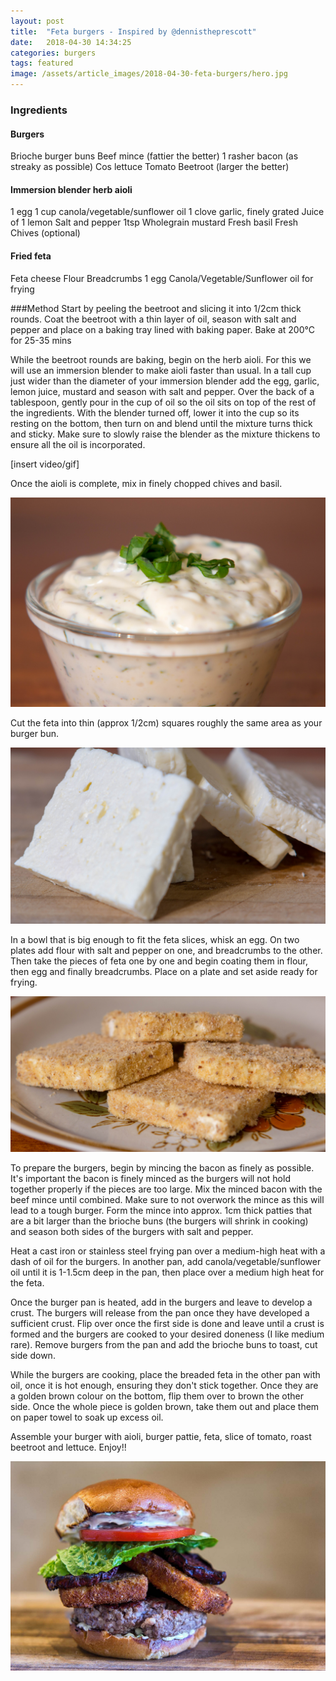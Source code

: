 ```yaml
---
layout: post
title:  "Feta burgers - Inspired by @dennistheprescott"
date:   2018-04-30 14:34:25
categories: burgers
tags: featured
image: /assets/article_images/2018-04-30-feta-burgers/hero.jpg
---
```

### Ingredients
#### Burgers
Brioche burger buns
Beef mince (fattier the better)
1 rasher bacon (as streaky as possible)
Cos lettuce
Tomato
Beetroot (larger the better)
#### Immersion blender herb aioli
1 egg
1 cup canola/vegetable/sunflower oil
1 clove garlic, finely grated
Juice of 1 lemon
Salt and pepper
1tsp Wholegrain mustard
Fresh basil
Fresh Chives (optional)
#### Fried feta
Feta cheese
Flour
Breadcrumbs
1 egg
Canola/Vegetable/Sunflower oil for frying


###Method
Start by peeling the beetroot and slicing it into 1/2cm thick rounds.  Coat the beetroot with a thin layer of oil, season with salt and pepper and place on a baking tray lined with baking paper.  Bake at 200°C for 25-35 mins

While the beetroot rounds are baking, begin on the herb aioli.  For this we will use an immersion blender to make aioli faster than usual.  In a tall cup just wider than the diameter of your immersion blender add the egg, garlic, lemon juice, mustard and season with salt and pepper.  Over the back of a tablespoon, gently pour in the cup of oil so the oil sits on top of the rest of the ingredients.  With the blender turned off, lower it into the cup so its resting on the bottom, then turn on and blend until the mixture turns thick and sticky.  Make sure to slowly raise the blender as the mixture thickens to ensure all the oil is incorporated.

[insert video/gif]

Once the aioli is complete, mix in finely chopped chives and basil.

![finished aioli](/assets/article_images/2018-04-30-feta-burgers/aioli.jpg "Finished Aioli")

Cut the feta into thin (approx 1/2cm) squares roughly the same area as your burger bun.

![cut feta](/assets/article_images/2018-04-30-feta-burgers/cut_feta.jpg "Feta ready for breading")

In a bowl that is big enough to fit the feta slices, whisk an egg.  On two plates add flour with  salt and pepper on one, and breadcrumbs to the other.  Then take the pieces of feta one by one and begin coating them in flour, then egg and finally breadcrumbs.  Place on a plate and set aside ready for frying.

![breaded feta](/assets/article_images/2018-04-30-feta-burgers/breaded_feta.jpg "Breaded Feta")

To prepare the burgers, begin by mincing the bacon as finely as possible.  It's important the bacon is finely minced as the burgers will not hold together properly if the pieces are too large.  Mix the minced bacon with the beef mince until combined.  Make sure to not overwork the mince as this will lead to a tough burger.  Form the mince into approx. 1cm thick patties that are a bit larger than the brioche buns (the burgers will shrink in cooking) and season both sides of the burgers with salt and pepper.

Heat a cast iron or stainless steel frying pan over a medium-high heat with a dash of oil for the burgers.  In another pan, add canola/vegetable/sunflower oil until it is 1-1.5cm deep in the pan, then place over a medium high heat for the feta.  

Once the burger pan is heated, add in the burgers and leave to develop a crust.  The burgers will release from the pan once they have developed a sufficient crust.  Flip over once the first side is done and leave until a crust is formed and the burgers are cooked to your desired doneness (I like medium rare).  Remove burgers from the pan and add the brioche buns to toast, cut side down.

While the burgers are cooking, place the breaded feta in the other pan with oil, once it is hot enough, ensuring they don't stick together.  Once they are a golden brown colour on the bottom, flip them over to brown the other side.  Once the whole piece is golden brown, take them out and place them on paper towel to soak up excess oil.

Assemble your burger with aioli, burger pattie, feta, slice of tomato, roast beetroot and lettuce. Enjoy!!

![finished burger](/assets/article_images/2018-04-30-feta-burgers/hero.jpg "Finished Feta Burger")

